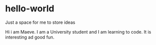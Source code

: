# hello-world
Just a space for me to store  ideas 

Hi i am Maeve. I am a University student and I am learning to code. It is interesting ad good fun. 
